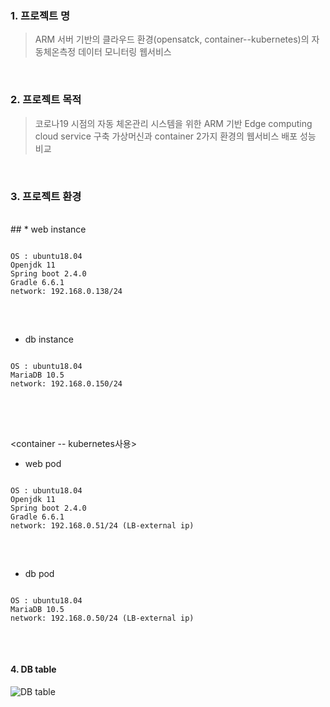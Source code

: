 ### 1. 프로젝트 명 
> ARM 서버 기반의 클라우드 환경(opensatck, container--kubernetes)의 자동체온측정 데이터 모니터링 웹서비스

<br>

### 2. 프로젝트 목적 
> 코로나19 시점의 자동 체온관리 시스템을 위한 ARM 기반 Edge computing cloud service 구축
> 가상머신과 container 2가지 환경의 웹서비스 배포 성능 비교

<br>

### 3. 프로젝트 환경
<br>
## <openstack>
* web instance
<pre>
<code>
OS : ubuntu18.04
Openjdk 11
Spring boot 2.4.0
Gradle 6.6.1
network: 192.168.0.138/24
</code>
</pre>

<br>
  
* db instance
<pre>
<code>
OS : ubuntu18.04
MariaDB 10.5
network: 192.168.0.150/24
</code>
</pre>

<br>
<br>

<container -- kubernetes사용>
* web pod
<pre>
<code>
OS : ubuntu18.04
Openjdk 11
Spring boot 2.4.0
Gradle 6.6.1
network: 192.168.0.51/24 (LB-external ip)
</code>
</pre>

<br>

* db pod
<pre>
<code>
OS : ubuntu18.04
MariaDB 10.5
network: 192.168.0.50/24 (LB-external ip)
</code>
</pre>

<br>

#### 4. DB table
![DB table](https://user-images.githubusercontent.com/46100398/96832592-f5100c00-1479-11eb-8964-d360ef6615fa.png)

